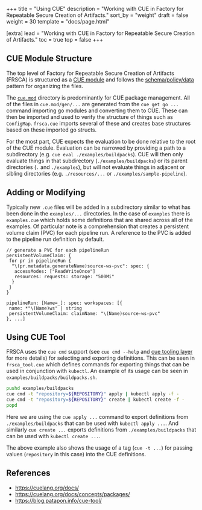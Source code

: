 +++
title = "Using CUE"
description = "Working with CUE in Factory for Repeatable Secure Creation of Artifacts."
sort_by = "weight"
draft = false
weight = 30
template = "docs/page.html"

[extra]
lead = "Working with CUE in Factory for Repeatable Secure Creation of Artifacts."
toc = true
top = false
+++

## CUE Module Structure

The top level of Factory for Repeatable Secure Creation of Artifacts (FRSCA)
is structured as a
[CUE module](https://cuelang.org/docs/concepts/packages/) and follows the
[schema/policy/data](https://cuelang.org/docs/concepts/packages/#file-organization)
pattern for organizing the files.

The
[`cue.mod`](https://cuelang.org/docs/concepts/packages/#the-cuemod-directory)
directory is predominantly for CUE package management. All of the files in
`cue.mod/gen/...` are generated from the `cue get go ...` command importing go
modules and converting them to CUE. These can then be imported and used to
verify the structure of things such as `ConfigMap`. `frsca.cue` imports several of
these and creates base structures based on these imported go structs.

For the most part, CUE expects the evaluation to be done relative to the root of
the CUE module. Evaluation can be narrowed by providing a path to a subdirectory
(e.g. `cue eval ./examples/buildpacks`). CUE will then only evaluate things in
that subdirectory (`./examples/buildpacks`) or its parent directories (`.` and
`./examples`), but will not evaluate things in adjacent or sibling directories
(e.g. `./resources/...` or `./examples/sample-pipeline`).

## Adding or Modifying

Typically new `.cue` files will be added in a subdirectory similar to what has
been done in the `examples/...` directories. In the case of `examples` there is
`examples.cue` which holds some definitions that are shared across all of the
examples. Of particular note is a comprehension that creates a persistent volume
claim (PVC) for each pipeline run. A reference to the PVC is added to the
pipeline run definition by default.

```text
// generate a PVC for each pipelineRun
persistentVolumeClaim: {
 for pr in pipelineRun {
  "\(pr.metadata.generateName)source-ws-pvc": spec: {
   accessModes: ["ReadWriteOnce"]
   resources: requests: storage: "500Mi"
  }
 }
}

pipelineRun: [Name=_]: spec: workspaces: [{
 name: *"\(Name)ws" | string
 persistentVolumeClaim: claimName: "\(Name)source-ws-pvc"
}, ...]
```

## Using CUE Tool

FRSCA uses the `cue cmd` support (see `cue cmd --help` and
[cue tooling layer](https://blog.patapon.info/cue-tool/) for more details) for
selecting and exporting definitions. This can be seen in `frsca_tool.cue` which
defines commands for exporting things that can be used in conjunction with
`kubectl`. An example of its usage can be seen in
`examples/buildpacks/buildpacks.sh`.

```bash
pushd examples/buildpacks
cue cmd -t "repository=${REPOSITORY}" apply | kubectl apply -f -
cue cmd -t "repository=${REPOSITORY}" create | kubectl create -f -
popd
```

Here we are using the `cue apply ...` command to export definitions from
`./examples/buildpacks` that can be used with `kubectl apply ...`. And similarly
`cue create ...` exports definitions from `./examples/buildpacks` that can be
used with `kubectl create ...`.

The above example also shows the usage of a tag (`cue -t ...`) for passing
values (`repository` in this case) into the CUE definitions.

## References

- <https://cuelang.org/docs/>
- <https://cuelang.org/docs/concepts/packages/>
- <https://blog.patapon.info/cue-tool/>
